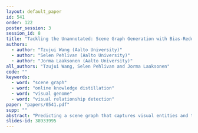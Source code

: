 ```yaml
---
layout: default_paper
id: 541
order: 122
poster_session: 3
session_id: 8
title: "Tackling the Unannotated: Scene Graph Generation with Bias-Reduced Models"
authors:
  - author: "Tzujui Wang (Aalto University)"
  - author: "Selen Pehlivan (Aalto University)"
  - author: "Jorma Laaksonen (Aalto University)"
all_authors: "Tzujui Wang, Selen Pehlivan and Jorma Laaksonen"
code: ""
keywords:
  - word: "scene graph"
  - word: "online knowledge distillation"
  - word: "visual genome"
  - word: "visual relationship detection"
paper: "papers/0541.pdf"
supp: ""
abstract: "Predicting a scene graph that captures visual entities and their interactions in an image has been considered a crucial step towards full scene comprehension. Recent scene graph generation (SGG) models have shown their capability of capturing the most frequent relations among visual entities. However, the state-of-the-art results are still far from satisfactory, e.g. models can obtain 31% in overall recall R@100, whereas the likewise important mean class-wise recall mR@100 is only around 8% on Visual Genome (VG). The discrepancy between R and mR results urges to shift the focus from pursuing a high R to a high mR with a still competitive R. We suspect that the observed discrepancy stems from both the annotation bias and sparse annotations in VG, in which many visual entity pairs are either not annotated at all or only with a single relation when multiple ones could be valid. To address this particular issue, we propose a novel SGG training scheme that capitalizes on self-learned knowledge. It involves two relation classifiers, one offering a less biased setting for the other to base on. The proposed scheme can be applied to most of the existing SGG models and is straightforward to implement. We observe significant relative improvements in mR (between +6.6% and +20.4%) and competitive or better R (between -2.4% and 0.3%) across all standard SGG tasks."
slides-id: 38933995
---
```

